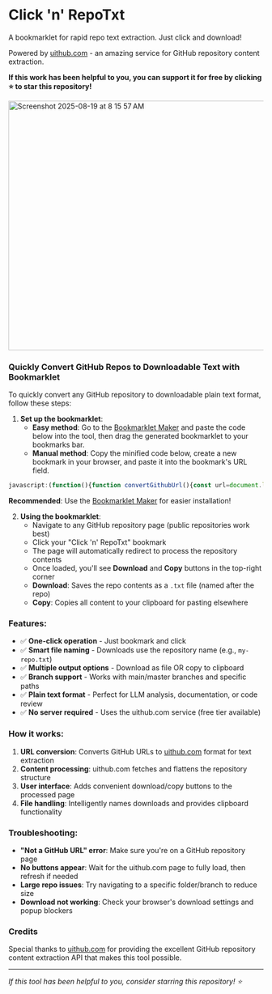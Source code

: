 # Click 'n' RepoTxt
A bookmarklet for rapid repo text extraction. Just click and download!

Powered by [uithub.com](https://uithub.com/) - an amazing service for GitHub repository content extraction.

**If this work has been helpful to you, you can support it for free by clicking ⭐ to star this repository!**

<img width="759" height="493" alt="Screenshot 2025-08-19 at 8 15 57 AM" src="https://github.com/user-attachments/assets/165e5610-fa0e-4a8c-9ad8-8ce99b95d550" />


### Quickly Convert GitHub Repos to Downloadable Text with Bookmarklet

To quickly convert any GitHub repository to downloadable plain text format, follow these steps:

1. **Set up the bookmarklet**:
   - **Easy method**: Go to the [Bookmarklet Maker](https://caiorss.github.io/bookmarklet-maker/) and paste the code below into the tool, then drag the generated bookmarklet to your bookmarks bar.
   - **Manual method**: Copy the minified code below, create a new bookmark in your browser, and paste it into the bookmark's URL field.
     
```javascript
javascript:(function(){function convertGithubUrl(){const url=document.location.href;if(!url||!url.includes("github.com")){console.error("The current page is not a GitHub URL.");return null;}const regex=/github.com\/(.*?\/tree\/(main|master))?(.*)/;const match=url.match(regex);if(!match){console.error("Could not parse the GitHub URL.");return null;}const repoPath=match[1]||'';const remainingPath=match[3]||'';const newUrl=`https://uithub.com/${repoPath}${remainingPath}?accept=text%2Fplain&maxTokens=10000000`;return newUrl;}function initializePageHandler(){const currentUrl=document.location.href;if(currentUrl.includes("github.com")){const newFormattedUrl=convertGithubUrl();if(newFormattedUrl){console.log("Redirecting to:",newFormattedUrl);window.location.href=newFormattedUrl;}}else if(currentUrl.includes("uithub.com")){addControlButtons();}}function addControlButtons(){const pageText=document.body.innerText||document.body.textContent||'';const overlay=document.createElement('div');overlay.style.cssText=`position: fixed;top: 20px;right: 20px;z-index: 10000;background: #ffffff;border: 2px solid #333;border-radius: 8px;padding: 15px;box-shadow: 0 4px 12px rgba(0,0,0,0.3);font-family: Arial, sans-serif;`;const downloadBtn=document.createElement('button');downloadBtn.textContent='Download';downloadBtn.style.cssText=`background: #007cba;color: white;border: none;padding: 10px 20px;margin-right: 10px;border-radius: 4px;cursor: pointer;font-size: 14px;`;downloadBtn.onclick=()=>downloadText(pageText);const copyBtn=document.createElement('button');copyBtn.textContent='Copy';copyBtn.style.cssText=`background: #28a745;color: white;border: none;padding: 10px 20px;border-radius: 4px;cursor: pointer;font-size: 14px;`;copyBtn.onclick=()=>copyToClipboard(pageText,copyBtn);overlay.appendChild(downloadBtn);overlay.appendChild(copyBtn);document.body.appendChild(overlay);console.log('Control buttons added. Text length:',pageText.length);}function downloadText(text){const currentUrl=document.location.href;const pathParts=currentUrl.split('/');const lastPart=pathParts[pathParts.length-1].split('?')[0];const filename=lastPart?`${lastPart}.txt`:'github-content.txt';const blob=new Blob([text],{type:'text/plain'});const url=URL.createObjectURL(blob);const link=document.createElement('a');link.href=url;link.download=filename;document.body.appendChild(link);link.click();document.body.removeChild(link);URL.revokeObjectURL(url);console.log('Download triggered with filename:',filename);}function copyToClipboard(text,button){navigator.clipboard.writeText(text).then(()=>{const originalText=button.textContent;button.textContent='Copied!';button.style.background='#6c757d';setTimeout(()=>{button.textContent=originalText;button.style.background='#28a745';},2000);console.log('Text copied to clipboard');}).catch(err=>{console.error('Failed to copy text: ',err);});}if(document.readyState==='loading'){document.addEventListener('DOMContentLoaded',initializePageHandler);}else{initializePageHandler();}})();
```

   **Recommended**: Use the [Bookmarklet Maker](https://caiorss.github.io/bookmarklet-maker/) for easier installation!

2. **Using the bookmarklet**:
   - Navigate to any GitHub repository page (public repositories work best)
   - Click your "Click 'n' RepoTxt" bookmark
   - The page will automatically redirect to process the repository contents
   - Once loaded, you'll see **Download** and **Copy** buttons in the top-right corner
   - **Download**: Saves the repo contents as a `.txt` file (named after the repo)
   - **Copy**: Copies all content to your clipboard for pasting elsewhere

### Features:
- ✅ **One-click operation** - Just bookmark and click
- ✅ **Smart file naming** - Downloads use the repository name (e.g., `my-repo.txt`)
- ✅ **Multiple output options** - Download as file OR copy to clipboard
- ✅ **Branch support** - Works with main/master branches and specific paths
- ✅ **Plain text format** - Perfect for LLM analysis, documentation, or code review
- ✅ **No server required** - Uses the uithub.com service (free tier available)

### How it works:
1. **URL conversion**: Converts GitHub URLs to [uithub.com](https://uithub.com/) format for text extraction
2. **Content processing**: uithub.com fetches and flattens the repository structure  
3. **User interface**: Adds convenient download/copy buttons to the processed page
4. **File handling**: Intelligently names downloads and provides clipboard functionality

### Troubleshooting:
- **"Not a GitHub URL" error**: Make sure you're on a GitHub repository page
- **No buttons appear**: Wait for the uithub.com page to fully load, then refresh if needed
- **Large repo issues**: Try navigating to a specific folder/branch to reduce size
- **Download not working**: Check your browser's download settings and popup blockers

### Credits
Special thanks to [uithub.com](https://uithub.com/) for providing the excellent GitHub repository content extraction API that makes this tool possible.

---

*If this tool has been helpful to you, consider starring this repository! ⭐*
